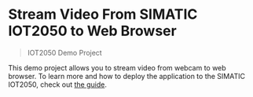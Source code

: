 # Stream Video From SIMATIC IOT2050 to Web Browser 
> IOT2050 Demo Project

This demo project allows you to stream video from webcam to web browser. 
To learn more and how to deploy the application to the SIMATIC IOT2050,
check out [the guide](https://github.com/JensD98/iot2050-demo-python/blob/master/guide/guide.md).
 
